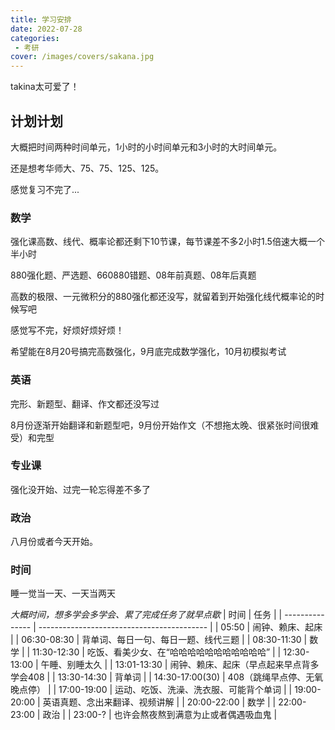 ```yaml
---
title: 学习安排
date: 2022-07-28
categories:
 - 考研
cover: /images/covers/sakana.jpg
---
```


takina太可爱了！

<!-- more -->

## 计划计划

大概把时间两种时间单元，1小时的小时间单元和3小时的大时间单元。

还是想考华师大、75、75、125、125。

感觉复习不完了...

### 数学

强化课高数、线代、概率论都还剩下10节课，每节课差不多2小时1.5倍速大概一个半小时

880强化题、严选题、660880错题、08年前真题、08年后真题

高数的极限、一元微积分的880强化都还没写，就留着到开始强化线代概率论的时候写吧

感觉写不完，好烦好烦好烦！

希望能在8月20号搞完高数强化，9月底完成数学强化，10月初模拟考试

### 英语


完形、新题型、翻译、作文都还没写过

8月份逐渐开始翻译和新题型吧，9月份开始作文（不想拖太晚、很紧张时间很难受）和完型

### 专业课

强化没开始、过完一轮忘得差不多了

### 政治

八月份或者今天开始。

### 时间


睡一觉当一天、一天当两天

*大概时间，想多学会多学会、累了完成任务了就早点歇*
| 时间            | 任务                                       |
| --------------- | ------------------------------------------ |
| 05:50           | 闹钟、赖床、起床                           |
| 06:30-08:30     | 背单词、每日一句、每日一题、线代三题       |
| 08:30-11:30     | 数学                                       |
| 11:30-12:30     | 吃饭、看美少女、在“哈哈哈哈哈哈哈哈哈哈哈” |
| 12:30-13:00     | 午睡、别睡太久                             |
| 13:01-13:30     | 闹钟、赖床、起床（早点起来早点背多学会408  |
| 13:30-14:30     | 背单词                                     |
| 14:30-17:00(30) | 408（跳绳早点停、无氧晚点停）              |
| 17:00-19:00     | 运动、吃饭、洗澡、洗衣服、可能背个单词     |
| 19:00-20:00     | 英语真题、念出来翻译、视频讲解             |
| 20:00-22:00     | 数学                                       |
| 22:00-23:00     | 政治                                       |
| 23:00-?         | 也许会熬夜熬到满意为止或者偶遇吸血鬼       |

